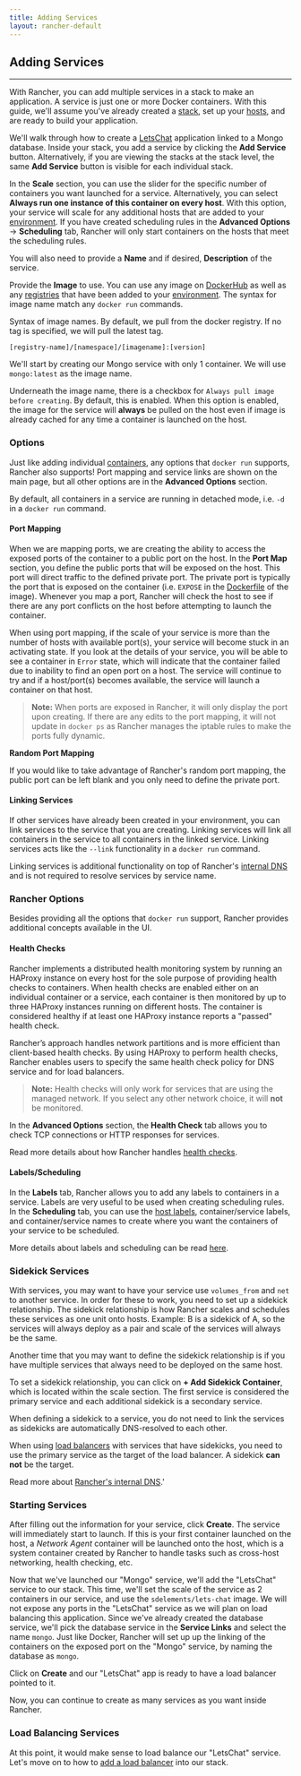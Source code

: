 ```yaml
---
title: Adding Services
layout: rancher-default
---
```


## Adding Services
---

With Rancher, you can add multiple services in a stack to make an application. A service is just one or more Docker containers. With this guide, we'll assume you've already created a [stack]({{site.baseurl}}/rancher/rancher-ui/applications/stacks/), set up your [hosts]({{site.baseurl}}/rancher/rancher-ui/infrastructure/hosts/), and are ready to build your application. 

We'll walk through how to create a [LetsChat](http://sdelements.github.io/lets-chat/) application linked to a Mongo database. Inside your stack, you add a service by clicking the **Add Service** button. Alternatively, if you are viewing the stacks at the stack level, the same **Add Service** button is visible for each individual stack. 

In the **Scale** section, you can use the slider for the specific number of containers you want launched for a service. Alternatively, you can select **Always run one instance of this container on every host**. With this option, your service will scale for any additional hosts that are added to your [environment]({{site.baseurl}}/rancher/configuration/environments/). If you have created scheduling rules in the **Advanced Options** -> **Scheduling** tab, Rancher will only start containers on the hosts that meet the scheduling rules. 

You will also need to provide a **Name** and if desired, **Description** of the service. 

Provide the **Image** to use. You can use any image on [DockerHub](https://hub.docker.com/) as well as any [registries]({{site.baseurl}}/rancher/configuration/registries) that have been added to your [environment]({{site.baseurl}}/rancher/configuration/environments). The syntax for image name  match any `docker run` commands. 

Syntax of image names. By default, we pull from the docker registry. If no tag is specified, we will pull the latest tag. 

`[registry-name]/[namespace]/[imagename]:[version]`

We'll start by creating our Mongo service with only 1 container. We will use `mongo:latest` as the image name. 

Underneath the image name, there is a checkbox for `Always pull image before creating`. By default, this is enabled. When this option is enabled, the image for the service will **always** be pulled on the host even if image is already cached for any time a container is launched on the host. 

### Options

Just like adding individual [containers]({{site.baseurl}}/rancher/rancher-ui/infrastructure/containers/), any options that `docker run` supports, Rancher also supports! Port mapping and service links are shown on the main page, but all other options are in the **Advanced Options** section. 

By default, all containers in a service are running in detached mode, i.e. `-d` in a `docker run` command. 

#### Port Mapping

When we are mapping ports, we are creating the ability to access the exposed ports of the container to a public port on the host. In the **Port Map** section, you define the public ports that will be exposed on the host. This port will direct traffic to the defined private port. The private port is typically the port that is exposed on the container (i.e. `EXPOSE` in the [Dockerfile](https://docs.docker.com/engine/reference/builder/#expose) of the image). Whenever you map a port, Rancher will check the host to see if there are any port conflicts on the host before attempting to launch the container. 

When using port mapping, if the scale of your service is more than the number of hosts with available port(s), your service will become stuck in an activating state. If you look at the details of your service, you will be able to see a container in `Error` state, which will indicate that the container failed due to inability to find an open port on a host. The service will continue to try and if a host/port(s) becomes available, the service will launch a container on that host. 

> **Note:** When ports are exposed in Rancher, it will only display the port upon creating. If there are any edits to the port mapping, it will not update in `docker ps` as Rancher manages the iptable rules to make the ports fully dynamic. 

**Random Port Mapping**

If you would like to take advantage of Rancher's random port mapping, the public port can be left blank and you only need to define the private port. 

#### Linking Services 

If other services have already been created in your environment, you can link services to the service that you are creating. Linking services will link all containers in the service to all containers in the linked service. Linking services acts like the `--link` functionality in a `docker run` command.

Linking services is additional functionality on top of Rancher's [internal DNS]({{site.baseurl}}/rancher/rancher-services/internal-dns-service/) and is not required to resolve services by service name.

### Rancher Options

Besides providing all the options that `docker run` support, Rancher provides additional concepts available in the UI.

#### Health Checks

Rancher implements a distributed health monitoring system by running an HAProxy instance on every host for the sole purpose of providing health checks to containers.  When health checks are enabled either on an individual container or a service,  each container is then monitored by up to three HAProxy instances running on different hosts. The container is considered healthy if at least one HAProxy instance reports a "passed" health check.

Rancher’s approach handles network partitions and is more efficient than client-based health checks. By using HAProxy to perform health checks, Rancher enables users to specify the same health check policy for DNS service and for load balancers.

> **Note:** Health checks will only work for services that are using the managed network. If you select any other network choice, it will **not** be monitored.

In the **Advanced Options** section, the **Health Check** tab allows you to check TCP connections or HTTP responses for services. 

Read more details about how Rancher handles [health checks]({{site.baseurl}}/rancher/rancher-services/health-checks/).

#### Labels/Scheduling 

In the **Labels** tab, Rancher allows you to add any labels to containers in a service. Labels are very useful to be used when creating scheduling rules. In the **Scheduling** tab, you can use the [host labels]({{site.baseurl}}/rancher/rancher-ui/infrastructure/hosts/#host-labels), container/service labels, and container/service names to create where you want the containers of your service to be scheduled. 

More details about labels and scheduling can be read [here]({{site.baseurl}}/rancher/rancher-ui/scheduling/).

### Sidekick Services

With services, you may want to have your service use `volumes_from` and `net` to another service. In order for these to work, you need to set up a sidekick relationship. The sidekick relationship is how Rancher scales and schedules these services as one unit onto hosts. Example: B is a sidekick of A, so the services will always deploy as a pair and scale of the services will always be the same. 

Another time that you may want to define the sidekick relationship is if you have multiple services that always need to be deployed on the same host.

To set a sidekick relationship, you can click on **+ Add Sidekick Container**, which is located within the scale section. The first service is considered the primary service and each additional sidekick is a secondary service. 

When defining a sidekick to a service, you do not need to link the services as sidekicks are automatically DNS-resolved to each other. 

When using [load balancers]({{site.baseurl}}/rancher/rancher-compose/rancher-services/#load-balancer) with services that have sidekicks, you need to use the primary service as the target of the load balancer. A sidekick **can not** be the target.

Read more about [Rancher's internal DNS]({{site.baseurl}}/rancher/rancher-services/internal-dns-service/).'

### Starting Services

After filling out the information for your service, click **Create**. The service will immediately start to launch. If this is your first container launched on the host, a _Network Agent_ container will be launched onto the host, which is a system container created by Rancher to handle tasks such as cross-host networking, health checking, etc.

Now that we've launched our "Mongo" service, we'll add the "LetsChat" service to our stack. This time, we'll set the scale of the service as 2 containers in our service, and use the `sdelements/lets-chat` image. We will not expose any ports in the "LetsChat" service as we will plan on load balancing this application. Since we've already created the database service, we'll pick the database service in the **Service Links** and select the name `mongo`. Just like Docker, Rancher will set up up the linking of the containers on the exposed port on the "Mongo" service, by naming the database as `mongo`.

Click on **Create** and our "LetsChat" app is ready to have a load balancer pointed to it. 

Now, you can continue to create as many services as you want inside Rancher. 

### Load Balancing Services

At this point, it would make sense to load balance our "LetsChat" service. Let's move on to how to [add a load balancer]({{site.baseurl}}/rancher/rancher-ui/applications/stacks/adding-balancers/) into our stack.
